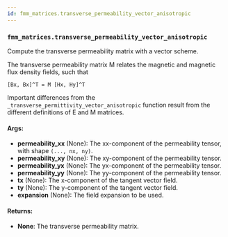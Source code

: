 ```yaml
---
id: fmm_matrices.transverse_permeability_vector_anisotropic
---
```


    
### `fmm_matrices.transverse_permeability_vector_anisotropic`
Compute the transverse permeability matrix with a vector scheme.

The transverse permeability matrix M relates the magnetic and magnetic flux
density fields, such that

    [Bx, Bx]^T = M [Hx, Hy]^T

Important differences from the `_transverse_permittivity_vector_anisotropic`
function result from the different definitions of E and M matrices.

#### Args:
- **permeability_xx** (None): The xx-component of the permeability tensor, with
shape `(..., nx, ny)`.
- **permeability_xy** (None): The xy-component of the permeability tensor.
- **permeability_yx** (None): The yx-component of the permeability tensor.
- **permeability_yy** (None): The yy-component of the permeability tensor.
- **tx** (None): The x-component of the tangent vector field.
- **ty** (None): The y-component of the tangent vector field.
- **expansion** (None): The field expansion to be used.

#### Returns:
- **None**: The transverse permeability matrix.
